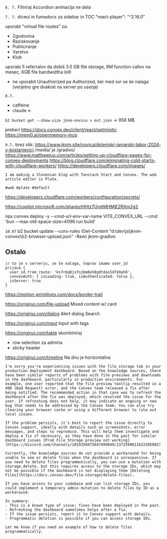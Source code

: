 `6. 7.`
Filtriraj Accordion animacija ne dela

`7. 7.`
diceui in fumadocs za sidebar in TOC
"react-player": "^2.16.0"

uporabi "virtual file routes" za:

- Zgodovina
- Raziskovanje
- Publiciranje
- Varstvo
- Klub

uporabi 5 referralov da dobiš 3.5 GB file storage, 6M function callov na mesec, 6GB file bandwidtha lolll

- ne uporabit Unauthorized pa Authorized, ker med ssr se še nalaga (verjetno gre dvakrat na server po userja)

`8.7.`
[](https://tweakcn.com/editor/theme)

- caffeine
- claude <-

`b2 bucket get --show-size jknm-novice > out.json` -> 956 MB

preberi https://docs.convex.dev/client/react/optimistic
https://mem0.ai/openmemory-mcp

`9.7.`
brez slik: https://www.jknm.site/novica/dolenjski-jamarski-tabor-2024-v-kostanjevici
/media/ je /gradivo/
https://www.matthewluo.com/articles/setting-up-cloudflare-pages-for-convex-deployments
https://blog.cloudflare.com/eliminating-cold-starts-with-cloudflare-workers/
https://developers.cloudflare.com/images/

```
I am making a Slovenian blog with Tanstack Start and Convex. The web article editor is Plate.

#web #plate #default
```

https://developers.cloudflare.com/workers/configuration/secrets/

https://copilot.microsoft.com/shares/HHtz7UrqtMHMjE2RXm2g2

npx convex deploy -y --cmd-url-env-var-name VITE_CONVEX_URL --cmd 'bun --max-old-space-size=4096 run build'

`10.07`
b2 bucket update --cors-rules (Get-Content "d:\dev\js\jknm-convex\b2-browser-upload.json" -Raw) jknm-gradivo

## Ostalo

```
// to je v serverju, se še nalaga, čeprav imamo user_id
prijava {
  user_id_from_route: 'ks7c6q8jsfnjbm8xh8gdtdas5d7k9ah0',
  convexAuth: { isLoading: true, isAuthenticated: false },
  isServer: true
}
```

https://motion-primitives.com/docs/border-trail

https://originui.com/file-upload
Mixed content w/ card

https://originui.com/dialog
Alert dialog
Search

https://originui.com/input
Input with tags

https://originui.com/table
skombiniraj

- row selection za admina
- sticky header

https://originui.com/timeline
Na dnu je horizontalna

```
I'm sorry you're experiencing issues with the file storage tab in your production deployment dashboard. Based on the knowledge sources, there have been similar reports of problems with file previews and downloads in the dashboard, particularly in production environments. For example, one user reported that the file preview tooltip resulted in a 400 (Bad Request) error, and the Convex team released a fix after being notified. The recommended action in that case was to refresh the dashboard after the fix was deployed, which resolved the issue for the user. If refreshing does not help, it may indicate an ongoing or new bug that needs to be addressed by the Convex team. You can also try clearing your browser cache or using a different browser to rule out local issues.

If the problem persists, it's best to report the issue directly to Convex support, ideally with details such as screenshots, error messages, and steps to reproduce. This will help them investigate and deploy a fix if necessary, as they have done in the past for similar dashboard issues [Prod File Storage preview not working](https://discord.com/channels/1019350475847499849/1372599811622305882).

Currently, the knowledge sources do not provide a workaround for being unable to see or delete files when the dashboard is unresponsive. If you need to delete files programmatically, you can use a mutation with storage.delete, but this requires access to the storage IDs, which may not be possible if the dashboard is not displaying them [Deleting Files](https://docs.convex.dev/file-storage/delete-files).

If you have access to your codebase and can list storage IDs, you could implement a temporary admin mutation to delete files by ID as a workaround.

In summary:
- This is a known type of issue; fixes have been deployed in the past.
- Refreshing the dashboard sometimes helps after a fix.
- If the issue persists, report it to Convex support with details.
- Programmatic deletion is possible if you can access storage IDs.

Let me know if you need an example of how to delete files programmatically.
```
